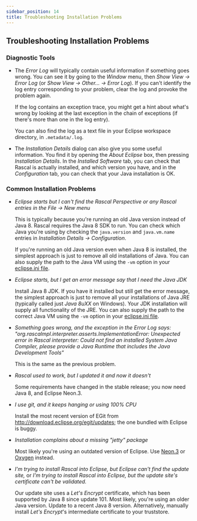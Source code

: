 ```yaml
---
sidebar_position: 14
title: Troubleshooting Installation Problems
---
```

## Troubleshooting Installation Problems

### Diagnostic Tools

-  The *Error Log* will typically contain useful information if something goes wrong. You can see it by going
   to the *Window* menu, then *Show View → Error Log* (or *Show View → Other... → Error Log*). If you can't
   identify the log entry corresponding to your problem, clear the log and provoke the problem again.

   If the log contains an exception trace, you might get a hint about what's wrong by looking at the last
   exception in the chain of exceptions (if there's more than one in the log entry).
   
   You can also find the log as a text file in your Eclipse workspace directory, in ```.metadata/.log```.
   
-  The *Installation Details* dialog can also give you some useful information. You find it by opening
   the *About Eclipse* box, then pressing *Installation Details*. In the *Installed Software* tab, you can
   check that Rascal is actually installed, and which version you have, and in the *Configuration* tab, you
   can check that your Java installation is OK.

### Common Installation Problems

 - *Eclipse starts but I can't find the Rascal Perspective or any Rascal entries in the File → New menu*

   This is typically because you're running an old Java version instead of Java 8. Rascal requires the Java 8 SDK to
   run. You can check which Java you're using by checking the ```java.version``` and ```java.vm.name``` entries
   in *Installation Details → Configuration*.

   If you're running an old Java version even when Java 8 is installed, the simplest approach is just to remove all old
   installations of Java. You can also supply the path to the Java VM using the ```-vm``` option in your
   [eclipse.ini file](/docs/EditIni).
   
 - *Eclipse starts, but I get an error message say that I need the Java JDK*
  
   Install Java 8 JDK. If you have it installed but still get the error message, the simplest approach is
   just to remove all your installations of Java JRE (typically called just *Java 8uXX* on Windows). Your
   JDK installation will supply all functionality of the JRE. You can also supply the path to the correct
   Java VM using the ```-vm``` option in your [eclipse.ini file](/docs/EditIni).

 - *Something goes wrong, and the exception in the Error Log says: "org.rascalmpl.interpreter.asserts.ImplementationError:
    Unexpected error in Rascal interpreter: Could not find an installed System Java Compiler, please provide
    a Java Runtime that includes the Java Development Tools"*

   This is the same as the previous problem.  
  
 - *Rascal used to work, but I updated it and now it doesn't*
  
   Some requirements have changed in the stable release; you now need Java 8, and Eclipse Neon.3.

 - *I use git, and it keeps hanging or using 100% CPU*
  
   Install the most recent version of EGit from http://download.eclipse.org/egit/updates; the one bundled
   with Eclipse is buggy.

 - *Installation complains about a missing "jetty" package*
 
   Most likely you're using an outdated version of Eclipse. Use
   [Neon.3](http://www.eclipse.org/downloads/packages/release/Neon/3) or
   [Oxygen](http://www.eclipse.org/downloads/packages/release/Oxygen/2) instead.

 - *I'm trying to install Rascal into Eclipse, but Eclipse can't find the update site,* or
   *I'm trying to install Rascal into Eclipse, but the update site's certificate can't be validated.*

   Our update site uses a *Let's Encrypt* certificate, which has been supported by Java 8 since update 101.
   Most likely, you're using an older Java version. Update to a recent Java 8 version.
   Alternatively, manually install *Let's Encrypt*'s intermediate certificate to your truststore.